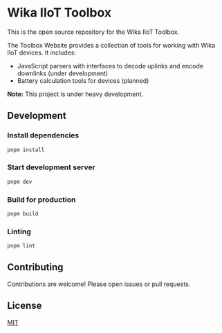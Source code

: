 # Wika IIoT Toolbox

This is the open source repository for the Wika IIoT Toolbox.

The Toolbox Website provides a collection of tools for working with Wika IIoT devices. It includes:

- JavaScript parsers with interfaces to decode uplinks and encode downlinks (under development)
- Battery calculation tools for devices (planned)

**Note:** This project is under heavy development.

## Development

### Install dependencies

```bash
pnpm install
```

### Start development server

```bash
pnpm dev
```

### Build for production

```bash
pnpm build
```

### Linting

```bash
pnpm lint
```

## Contributing

Contributions are welcome! Please open issues or pull requests.

## License

[MIT](LICENSE)
